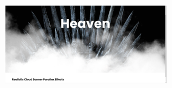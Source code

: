 ![Alt text](preview.png)

<!-- Reference -->
[Realistic Cloud Banner Parallax Effects | CSS & Javascript]: https://www.youtube.com/watch?v=4p3YDQLJmSs
